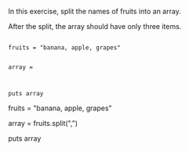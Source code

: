 In this exercise, split
the names of fruits into
an array.

After the split, the
array should have only
three items.

<Editor lang="ruby" type="exercise">
<code>
fruits = "banana, apple, grapes"

array = 

puts array
</code>

<solution>
fruits = "banana, apple, grapes"

array = fruits.split(",")

puts array
</solution>
</Editor>